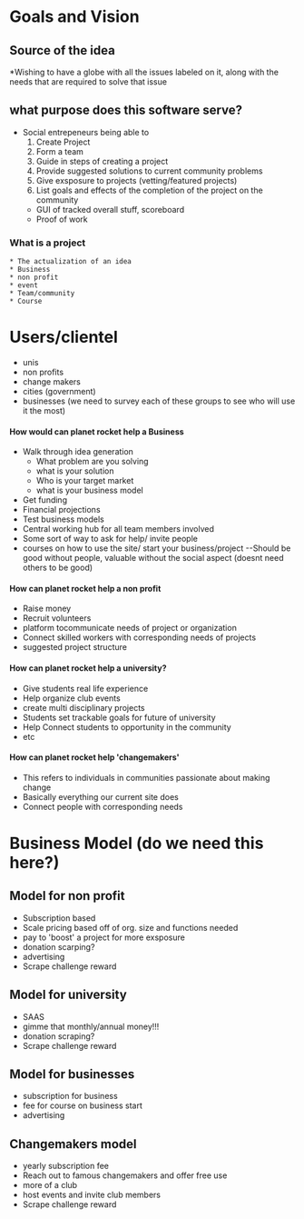 # Goals and Vision #

## Source of the idea

*Wishing to have a globe with all the issues labeled on it, along with the needs that are required to solve that issue

## what purpose does this software serve?

* Social entrepeneurs being able to 
  1. Create Project
  2. Form a team 
  3. Guide in steps of creating a project 
  4. Provide suggested solutions to current community problems
  5. Give exsposure to projects (vetting/featured projects)
  6. List goals and effects of the completion of the project on the community
    * GUI of tracked overall stuff, scoreboard
    * Proof of work 
  
### What is a project
   
    * The actualization of an idea
    * Business
    * non profit
    * event 
    * Team/community 
    * Course

# Users/clientel 

* unis
* non profits 
* change makers
* cities (government)
* businesses 
(we need to survey each of these groups to see who will use it the most)

 #### How would can planet rocket help a Business
 
   * Walk through idea generation
      * What problem are you solving
      * what is your solution
      * Who is your target market
      * what is your business model
   * Get funding
   * Financial projections
   * Test business models
   * Central working hub for all team members involved
   * Some sort of way to ask for help/ invite people
   * courses on how to use the site/ start your business/project
--Should be good without people, valuable without the social aspect (doesnt need others to be good)

#### How can planet rocket help a non profit

  * Raise money
  * Recruit volunteers
  * platform tocommunicate needs of project or organization
  * Connect skilled workers with corresponding needs of projects
  * suggested project structure
  
#### How can planet rocket help a university?

  * Give students real life experience
  * Help organize club events
  * create multi disciplinary projects
  * Students set trackable goals for future of university
  * Help Connect students to opportunity in the community
  * etc
#### How can planet rocket help 'changemakers'

  * This refers to individuals in communities passionate about making change
  * Basically everything our current site does
  * Connect people with corresponding needs 





# Business Model (do we need this here?)

## Model for non profit

  * Subscription based
  * Scale pricing based off of org. size and functions needed
  * pay to 'boost' a project for more exsposure
  * donation scarping?
  * advertising
  * Scrape challenge reward
 
## Model for university

  * SAAS 
  * gimme that monthly/annual money!!!
  * donation scraping?
  * Scrape challenge reward

## Model for businesses

  * subscription for business
  * fee for course on business start
  * advertising

## Changemakers model

  * yearly subscription fee
  * Reach out to famous changemakers and offer free use
  * more of a club
  * host events and invite club members
  * Scrape challenge reward
